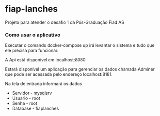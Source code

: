 # fiap-lanches
Projeto para atender o desafio 1 da Pós-Graduação Fiad AS


### Como usar o aplicativo

Executar o comando docker-compose up irá levantar o sistema e tudo que ele precisa para funcionar.

A Api está disponível em localhost:8080


Estará disponível um aplicação para gerenciar os dados chamada Adminer que pode ser acessada pelo endereço localhost:8181.

Na tela de entrada informará os dados
* Servidor - mysqlsrv
* Usuario - root
* Senha - root
* Database - fiaplanches

